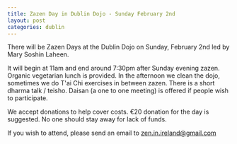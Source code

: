 ```yaml
---
title: Zazen Day in Dublin Dojo - Sunday February 2nd
layout: post
categories: dublin
---
```


There will be Zazen Days at the Dublin Dojo on Sunday, February 2nd led by Mary Soshin Laheen. 

It will begin at 11am and end around 7:30pm after Sunday evening zazen. Organic vegetarian lunch is provided. In the afternoon we clean the dojo, sometimes we do T'ai Chi exercises in between zazen. There is a short dharma talk / teisho.
Daisan (a one to one meeting) is offered if people wish to participate.

We accept donations to help cover costs. €20 donation for the day is suggested. No one should stay away for lack of funds.

If you wish to attend, please send an email to zen.in.ireland@gmail.com
